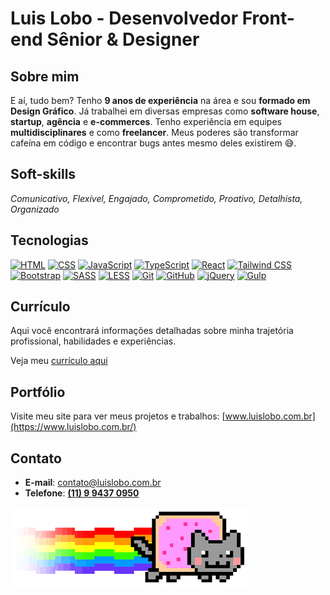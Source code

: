 # Luis Lobo - Desenvolvedor Front-end Sênior & Designer

## Sobre mim
E aí, tudo bem?
Tenho **9 anos de experiência** na área e sou **formado em Design Gráfico**. Já trabalhei em diversas empresas como **software house**, **startup**, **agência** e **e-commerces**. Tenho experiência em equipes **multidisciplinares** e como **freelancer**. Meus poderes são transformar cafeína em código e encontrar bugs antes mesmo deles existirem 😅.

## Soft-skills
*Comunicativo, Flexível, Engajado, Comprometido, Proativo, Detalhista, Organizado*

## Tecnologias
[![HTML](https://img.shields.io/badge/HTML-%23e54d26?logo=html5&logoColor=white&style=for-the-badge)](https://developer.mozilla.org/en-US/docs/Web/HTML) [![CSS](https://img.shields.io/badge/CSS-%233d8fc6?logo=css3&logoColor=white&style=for-the-badge)](https://developer.mozilla.org/en-US/docs/Web/CSS) [![JavaScript](https://img.shields.io/badge/JavaScript-%23f6d70b?logo=javascript&logoColor=black&style=for-the-badge)](https://developer.mozilla.org/en-US/docs/Web/JavaScript) [![TypeScript](https://img.shields.io/badge/TypeScript-%23007acc?logo=typescript&logoColor=white&style=for-the-badge)](https://www.typescriptlang.org/) [![React](https://img.shields.io/badge/React-%2361dafb?logo=react&logoColor=black&style=for-the-badge)](https://reactjs.org/) [![Tailwind CSS](https://img.shields.io/badge/Tailwind%20CSS-%2338bdf8?logo=tailwind-css&logoColor=white&style=for-the-badge)](https://tailwindcss.com/) [![Bootstrap](https://img.shields.io/badge/Bootstrap-%23712cf9?logo=bootstrap&logoColor=white&style=for-the-badge)](https://getbootstrap.com/) [![SASS](https://img.shields.io/badge/SASS-%23c69?logo=sass&logoColor=white&style=for-the-badge)](https://sass-lang.com/) [![LESS](https://img.shields.io/badge/LESS-%232a4d80?logo=less&logoColor=white&style=for-the-badge)](https://lesscss.org/) [![Git](https://img.shields.io/badge/Git-%23f34f29?logo=git&logoColor=white&style=for-the-badge)](https://git-scm.com/) [![GitHub](https://img.shields.io/badge/GitHub-%23181717?logo=github&logoColor=white&style=for-the-badge)](https://github.com/) [![jQuery](https://img.shields.io/badge/jQuery-%230769ad?logo=jquery&logoColor=white&style=for-the-badge)](https://jquery.com/) [![Gulp](https://img.shields.io/badge/Gulp-%23eb4a4b?logo=gulp&logoColor=white&style=for-the-badge)](https://gulpjs.com/)

## Currículo
Aqui você encontrará informações detalhadas sobre minha trajetória profissional, habilidades e experiências.

Veja meu [currículo aqui](https://www.luislobo.com.br/curriculo-luis-lobo)

## Portfólio
Visite meu site para ver meus projetos e trabalhos: [www.luislobo.com.br](https://www.luislobo.com.br/)

## Contato
- **E-mail**: [contato@luislobo.com.br](mailto:contato@luislobo.com.br)
- **Telefone**: [**(11) 9 9437 0950**](https://wa.me/5511994370950/)

![](https://raw.githubusercontent.com/luislobo9b/luislobo9b/main/nyan-cat.gif)
